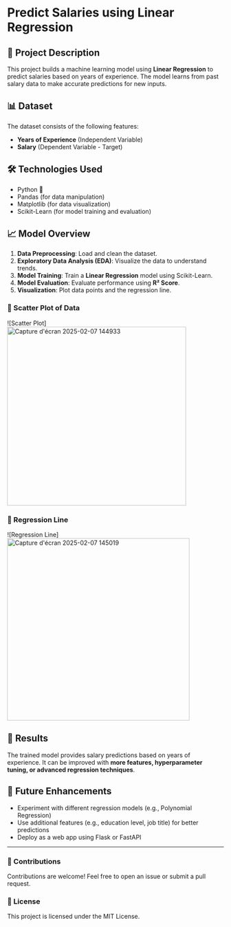 # Predict Salaries using Linear Regression

## 📌 Project Description
This project builds a machine learning model using **Linear Regression** to predict salaries based on years of experience. The model learns from past salary data to make accurate predictions for new inputs.

## 📊 Dataset
The dataset consists of the following features:
- **Years of Experience** (Independent Variable)
- **Salary** (Dependent Variable - Target)

## 🛠️ Technologies Used
- Python 🐍  
- Pandas (for data manipulation)  
- Matplotlib (for data visualization)  
- Scikit-Learn (for model training and evaluation)  

## 📈 Model Overview
1. **Data Preprocessing**: Load and clean the dataset.  
2. **Exploratory Data Analysis (EDA)**: Visualize the data to understand trends.  
3. **Model Training**: Train a **Linear Regression** model using Scikit-Learn.  
4. **Model Evaluation**: Evaluate performance using **R² Score**.  
5. **Visualization**: Plot data points and the regression line.

### 🔹 Scatter Plot of Data
![Scatter Plot]
<img width="416" alt="Capture d'écran 2025-02-07 144933" src="https://github.com/user-attachments/assets/d382858f-fb02-4112-8ff3-3dc9e030e3c4" />


### 🔹 Regression Line
![Regression Line]
<img width="424" alt="Capture d'écran 2025-02-07 145019" src="https://github.com/user-attachments/assets/41cb5b73-713a-4361-b9c1-d2846cc161aa" />


## 📌 Results
The trained model provides salary predictions based on years of experience. It can be improved with **more features, hyperparameter tuning, or advanced regression techniques**.

## 📝 Future Enhancements
- Experiment with different regression models (e.g., Polynomial Regression)
- Use additional features (e.g., education level, job title) for better predictions
- Deploy as a web app using Flask or FastAPI

---

### 📢 Contributions
Contributions are welcome! Feel free to open an issue or submit a pull request.

### 📜 License
This project is licensed under the MIT License.

